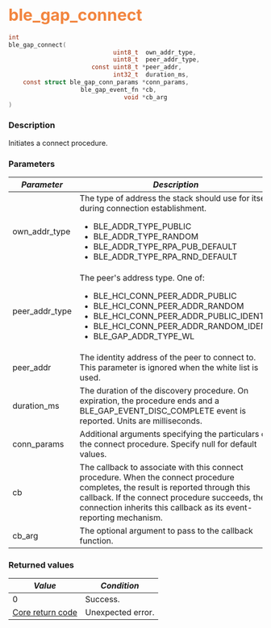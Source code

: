 ## <font color="#F2853F" style="font-size:24pt">ble\_gap\_connect</font>

```c
int
ble_gap_connect(
                             uint8_t  own_addr_type,
                             uint8_t  peer_addr_type,
                       const uint8_t *peer_addr,
                             int32_t  duration_ms,
    const struct ble_gap_conn_params *conn_params,
                    ble_gap_event_fn *cb,
                                void *cb_arg
)
```

### Description

Initiates a connect procedure.

### Parameters

| *Parameter* | *Description* |
|-------------|---------------|
| own\_addr\_type | The type of address the stack should use for itself during connection establishment. <ul><li>BLE\_ADDR\_TYPE\_PUBLIC</li> <li>BLE\_ADDR\_TYPE\_RANDOM</li> <li>BLE\_ADDR\_TYPE\_RPA\_PUB\_DEFAULT</li> <li>BLE\_ADDR\_TYPE\_RPA\_RND\_DEFAULT</li></ul> |
| peer\_addr\_type | The peer's address type.  One of: <ul><li>BLE\_HCI\_CONN\_PEER\_ADDR\_PUBLIC</li> <li>BLE\_HCI\_CONN\_PEER\_ADDR\_RANDOM</li> <li>BLE\_HCI\_CONN\_PEER\_ADDR\_PUBLIC\_IDENT</li> <li>BLE\_HCI\_CONN\_PEER\_ADDR\_RANDOM\_IDENT</li> <li>BLE\_GAP\_ADDR\_TYPE\_WL</li></ul> |
| peer\_addr | The identity address of the peer to connect to. This parameter is ignored when the white list is used. |
| duration\_ms | The duration of the discovery procedure. On expiration, the procedure ends and a BLE\_GAP\_EVENT\_DISC\_COMPLETE event is reported.  Units are milliseconds. |
| conn\_params | Additional arguments specifying the particulars of the connect procedure.  Specify null for default values. |
| cb | The callback to associate with this connect procedure.  When the connect procedure completes, the result is reported through this callback.  If the connect procedure succeeds, the connection inherits this callback as its event-reporting mechanism. |
| cb\_arg | The optional argument to pass to the callback function. |

### Returned values

| *Value* | *Condition* |
|---------|-------------|
| 0 | Success. |
| [Core return code](../../ble_hs_return_codes/#return-codes-core) | Unexpected error. |
